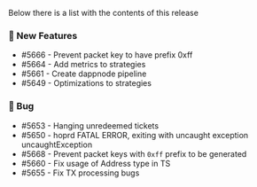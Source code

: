 Below there is a list with the contents of this release

### 🚀 New Features

- #5666 - Prevent packet key to have prefix 0xff
- #5664 - Add metrics to strategies
- #5661 - Create dappnode pipeline
- #5649 - Optimizations to strategies

### 🐛 Bug

- #5653 - Hanging unredeemed tickets
- #5650 - hoprd FATAL ERROR, exiting with uncaught exception uncaughtException
- #5668 - Prevent packet keys with `0xff` prefix to be generated
- #5660 - Fix usage of Address type in TS
- #5655 - Fix TX processing bugs
